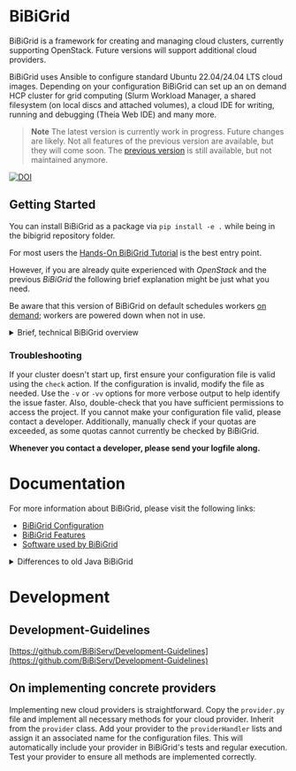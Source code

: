 # BiBiGrid

BiBiGrid is a framework for creating and managing cloud clusters, currently supporting OpenStack. 
Future versions will support additional cloud providers.

BiBiGrid uses Ansible to configure standard Ubuntu 22.04/24.04 LTS cloud images. Depending on your configuration BiBiGrid
can set up an on demand HCP cluster for grid computing (Slurm Workload Manager,
a shared filesystem (on local discs and attached volumes),
a cloud IDE for writing, running and debugging (Theia Web IDE) and many more.

> **Note**
> The latest version is currently work in progress. Future changes are likely.
> Not all features of the previous version are available, but they will come soon.
> The [previous version](https://github.com/BiBiServ/bibigrid/tree/bibigrid-2.3.1) is still available, 
> but not maintained anymore.

[![DOI](https://zenodo.org/badge/62865240.svg)](https://doi.org/10.5281/zenodo.17192506)

## Getting Started

You can install BiBiGrid as a package via `pip install -e .` while being in the bibigrid repository folder.

For most users the [Hands-On BiBiGrid Tutorial](https://github.com/deNBI/bibigrid_clum2022) 
is the best entry point.

However, if you are already quite experienced with *OpenStack* and the previous *BiBiGrid* the following brief explanation
might be just what you need.

Be aware that this version of BiBiGrid on default schedules workers [on demand](documentation/markdown/features/configuration.md#workerinstances); workers are powered down when not in use.

<details>
<summary> Brief, technical BiBiGrid overview </summary>

### How to configure a cluster?

#### Configuration File: bibigrid.yaml

A [template](bibigrid.yaml) file is included in the repository ([bibigrid.yaml](bibigrid.yaml)). 


The cluster configuration file, `bibigrid.yaml`, consists of a list of configurations. 
Each configuration describes provider-specific settings. 
The first configuration in the list also contains keys that apply to the entire cluster (e.g., roles).

The configuration template [bibigrid.yaml](bibigrid.yaml) contains many helpful comments, making completing it easier for you.

[You need more details?](documentation/markdown/features/configuration.md)

#### Cloud Specification Data: clouds.yaml

To access the cloud, authentication information is required.
You can download your `clouds.yaml` from OpenStack.

Place the `clouds.yaml` file in the `~/.config/bibigrid/` directory. BiBiGrid will load this file during execution.

[You need more details?](documentation/markdown/features/cloud_specification_data.md)

### Quick First Time Usage

If you haven't used BiBiGrid1 in the past or are unfamiliar with OpenStack, we heavily recommend following the 
[tutorial](https://github.com/deNBI/bibigrid_clum2022) instead.

#### Preparation

1. Download (or create) your `clouds.yaml` file (and optionally `clouds-public.yaml`) as described [above](#cloud-specification-data-cloudsyaml). 
2. Place the `clouds.yaml` into `~/.config/bibigrid`
3. Fill in the `bibigrid.yaml` configuration file with your specifics. At a minimum you need to specify: a master instance with valid type and image, 
an sshUser (most likely ubuntu) and a subnet. 
You will likely also want to specify at least one worker instance with a valid type, image, and count.
4. If your cloud provider runs post-launch services, you need to set the `waitForServices` 
key appropriately which expects a list of services to wait for.
5. Create a virtual environment from `bibigrid/requirements.txt`. 
See [here](https://www.akamai.com/blog/developers/how-building-virtual-python-environment) for more detailed info. 
6. Take a look at [First execution](#first-execution)

#### First execution

Before proceeding, ensure you have completed the steps described in the [Preparation section](#preparation).

After cloning the repository, navigate to the bibigrid directory. 
Source the virtual environment created during [preparation](#preparation) to execute BiBiGrid.
Refer to BiBiGrid's [Command Line Interface documentation](documentation/markdown/features/CLI.md) if you want to explore additional options.

A first execution run through could be:

1. `bibigrid create -i [path-to-bibigrid.yaml]`: checks the configuration
2. `bibigrid create -i [path-to-bibigrid.yaml]'`: creates the cluster (execute only if check was successful)
3. Use **BiBiGrid's create output** to investigate the created cluster further. Especially connecting to the ide might be helpful. 
Otherwise, connect using ssh.
4. While in ssh try `sinfo` to printing node info
5. Run `srun -w $(hostname) hostname` to power up a worker and get its hostname.
6. Run `sinfo` again to see the node powering up. After a while it will be terminated again.
7. Use the terminate command from **BiBiGrid's create output** to shut down the cluster again. 
All floating-ips used will be released.

Great! You've just started and terminated your first cluster using BiBiGrid!

</details>

### Troubleshooting

If your cluster doesn't start up, first ensure your configuration file is valid using the `check` action.
If the configuration is invalid, modify the file as needed.
Use the `-v` or `-vv` options for more verbose output to help identify the issue faster.
Also, double-check that you have sufficient permissions to access the project.
If you cannot make your configuration file valid, please contact a developer.
Additionally, manually check if your quotas are exceeded, as some quotas cannot currently be checked by BiBiGrid.

**Whenever you contact a developer, please send your logfile along.**

# Documentation

For more information about BiBiGrid, please visit the following links:

- [BiBiGrid Configuration](documentation/markdown/features/configuration.md)
- [BiBiGrid Features](documentation/markdown/bibigrid_feature_list.md)
- [Software used by BiBiGrid](documentation/markdown/bibigrid_software_list.md)

<details>
<summary> Differences to old Java BiBiGrid</summary>

- BiBiGrid no longer uses RC- but cloud.yaml-files for cloud-specification data. Environment variables are no longer used (or supported).
See [Cloud Specification Data](documentation/markdown/features/cloud_specification_data.md).
- BiBiGrid has a largely reworked configurations file, because BiBiGrid core supports multiple providers this step was necessary.
See [Configuration](documentation/markdown/features/configuration.md)
- BiBiGrid currently only implements the provider OpenStack.
- BiBiGrid only starts the master and will dynamically start workers using slurm when they are needed. 
Workers are powered down once they are not used for a longer period.
- BiBiGrid lays the foundation for clusters that are spread over multiple providers, but Hybrid Clouds aren't fully implemented yet.
  
</details>

# Development

## Development-Guidelines

[https://github.com/BiBiServ/Development-Guidelines](https://github.com/BiBiServ/Development-Guidelines)

## On implementing concrete providers

Implementing new cloud providers is straightforward. 
Copy the `provider.py` file and implement all necessary methods for your cloud provider.
Inherit from the `provider` class.
Add your provider to the `providerHandler` lists and assign it an associated name for the configuration files.
This will automatically include your provider in BiBiGrid's tests and regular execution.
Test your provider to ensure all methods are implemented correctly.
